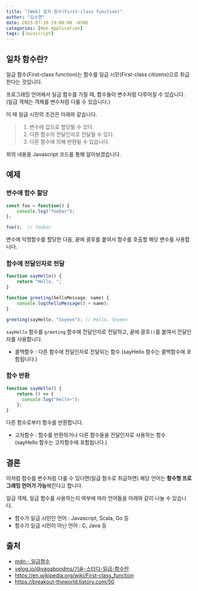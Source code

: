 ```yaml
---
title: "[Web] 일차 함수(First-class function)"
author: "김소연"
date: 2023-07-10 19:00:00 -0500
categories: [Web Application]
tags: [Javascript]
---
```




## 일차 함수란?

일급 함수(First-class function)는 함수를 일급 시민(First-class citizens)으로 취급한다는 것입니다.

프로그래밍 언어에서 일급 함수를 가질 때, 함수들이 변수처럼 다루어질 수 있습니다.
(일급 객체는 객체를 변수처럼 다룰 수 있습니다.)



이 때 일급 시민의 조건은 아래와 같습니다.

> 1. 변수에 값으로 할당될 수 있다.
> 2. 다른 함수의 전달인자로 전달될 수 있다.
> 3. 다른 함수에 의해 반환될 수 있습니다.



위의 내용을 Javascript 코드를 통해 알아보겠습니다.



## 예제

### 변수에 함수 할당

```javascript
const foo = function() {
	console.log("foobar");
};

foo();	// foobar
```

변수에 익명함수를 할당한 다음, 끝에 괄호를 붙여서 함수를 호출할 해당 변수를 사용합니다.



### 함수에 전달인자로 전달

```javascript
function sayHello() {
	return "Hello, ";
}

function greeting(helloMessage, name) {
	console.log(helloMessage() + name);
}

greeting(sayHello, "Soyeon"); // Hello, Soyeon
```

`sayHello` 함수를 `greeting` 함수에 전달인자로 전달하고, 끝에 괄호`()`를 붙여서 전달인자를 사용합니다.

- 콜백함수 : 다른 함수에 전달인자로 전달되는 함수 
  (sayHello 함수는 콜백함수에 포함됩니다.)



### 함수 반환

```javascript
function sayHello() {
    return () => {
      console.log("Hello~");
    };
}
```

다른 함수로부터 함수를 반환합니다.

- 고차함수 : 함수를 반환하거나 다른 함수들을 전달인자로 사용하는 함수  
  (sayHello 함수는 고차함수에 포함됩니다.)



## 결론

이처럼 함수를 변수처럼 다룰 수 있다면(일급 함수로 취급하면) 해당 언어는 **함수형 프로그래밍 언어가 가능**해진다고 합니다.

일급 객체, 일급 함수를 사용하는지 여부에 따라 언어들을 아래와 같이 나눌 수 있습니다.

- 함수가 일급 시민인 언어 : Javascript, Scala, Go 등
- 함수가 일급 시민이 아닌 언어 : C, Java 등



## 출처

- [mdn - 일급함수](https://developer.mozilla.org/ko/docs/Glossary/First-class_Function)
- [velog.io/@vagabondms/기술-스터디-일급-함수란](https://velog.io/@vagabondms/%EA%B8%B0%EC%88%A0-%EC%8A%A4%ED%84%B0%EB%94%94-%EC%9D%BC%EA%B8%89-%ED%95%A8%EC%88%98%EB%9E%80)
- https://en.wikipedia.org/wiki/First-class_function
- https://breakout-theworld.tistory.com/50